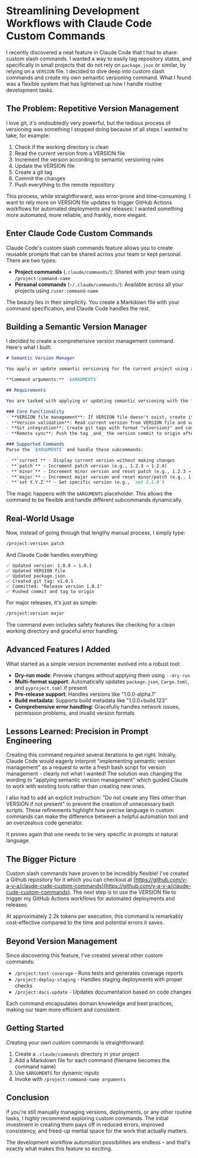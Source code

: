 # Streamlining Development Workflows with Claude Code Custom Commands

I recently discovered a neat feature in Claude Code that I had to share: custom slash commands. I wanted a way to easily tag repository states, and specifically in small projects that do not rely on `package.json` or similar, by relying on a `VERSION` file. I decided to dive deep into custom slash commands and create my own semantic versioning command. What I found was a flexible system that has lightened up how I handle routine development tasks.

## The Problem: Repetitive Version Management

I love git, it's ondoubtedly very powerful, but the tedious process of versioning was something I stopped doing because of all steps I wanted to take, for example:

1. Check if the working directory is clean
2. Read the current version from a VERSION file
3. Increment the version according to semantic versioning rules
4. Update the VERSION file
5. Create a git tag
6. Commit the changes
7. Push everything to the remote repository

This process, while straightforward, was error-prone and time-consuming. I want to rely more on VERSION file updates to trigger GitHub Actions workflows for automated deployments and releases: I wanted something more automated, more reliable, and frankly, more elegant.

## Enter Claude Code Custom Commands

Claude Code's custom slash commands feature allows you to create reusable prompts that can be shared across your team or kept personal. There are two types:

- **Project commands** (`.claude/commands/`): Shared with your team using `/project:command-name`
- **Personal commands** (`~/.claude/commands/`): Available across all your projects using `/user:command-name`

The beauty lies in their simplicity. You create a Markdown file with your command specification, and Claude Code handles the rest.

## Building a Semantic Version Manager

I decided to create a comprehensive version management command. Here's what I built:

```markdown
# Semantic Version Manager

You apply or update semantic versioning for the current project using a VERSION file and Git tags.

**Command arguments:** `$ARGUMENTS`

## Requirements

You are tasked with applying or updating semantic versioning with the following specifications:

### Core Functionality
- **VERSION file management**: If VERSION file doesn't exist, create it with "0.0.1"
- **Version validation**: Read current version from VERSION file and validate it follows proper semantic versioning (MAJOR.MINOR.PATCH)
- **Git integration**: Create git tags with format "v{version}" and commit with message "Release version {version}"
- **Remote sync**: Push the tag _and_ the version commit to origin after creation

### Supported Commands
Parse the `$ARGUMENTS` and handle these subcommands:

- **`current`** - Display current version without making changes
- **`patch`** - Increment patch version (e.g., 1.2.3 → 1.2.4)
- **`minor`** - Increment minor version and reset patch (e.g., 1.2.3 → 1.3.0)
- **`major`** - Increment major version and reset minor/patch (e.g., 1.2.3 → 2.0.0)
- **`set X.Y.Z`** - Set specific version (e.g., `set 2.1.0`)
```

The magic happens with the `$ARGUMENTS` placeholder. This allows the command to be flexible and handle different subcommands dynamically.

## Real-World Usage

Now, instead of going through that lengthy manual process, I simply type:

```bash
/project:version patch
```

And Claude Code handles everything:

```
✅ Updated version: 1.0.0 → 1.0.1
✅ Updated VERSION file
✅ Updated package.json
✅ Created git tag: v1.0.1
✅ Committed: "Release version 1.0.1"
✅ Pushed commit and tag to origin
```

For major releases, it's just as simple:

```bash
/project:version major
```

The command even includes safety features like checking for a clean working directory and graceful error handling.

## Advanced Features I Added

What started as a simple version incrementer evolved into a robust tool:

- **Dry-run mode**: Preview changes without applying them using `--dry-run`
- **Multi-format support**: Automatically updates `package.json`, `Cargo.toml`, and `pyproject.toml` if present
- **Pre-release support**: Handles versions like "1.0.0-alpha.1"
- **Build metadata**: Supports build metadata like "1.0.0+build.123"
- **Comprehensive error handling**: Gracefully handles network issues, permission problems, and invalid version formats

## Lessons Learned: Precision in Prompt Engineering

Creating this command required several iterations to get right. Initially, Claude Code would eagerly interpret "implementing semantic version management" as a request to write a fresh bash script for version management - clearly not what I wanted! The solution was changing the wording to "applying semantic version management" which guided Claude to work with existing tools rather than creating new ones.

I also had to add an explicit instruction: "Do not create any files other than VERSION if not present" to prevent the creation of unnecessary bash scripts. These refinements highlight how precise language in custom commands can make the difference between a helpful automation tool and an overzealous code generator.

It proves again that one needs to be very specific in prompts in natural language.

## The Bigger Picture

Custom slash commands have proven to be incredibly flexible! I've created a Github repository for it which you can checkout at [https://github.com/y-a-v-a/claude-cude-custom-commands](https://github.com/y-a-v-a/claude-cude-custom-commands). The next step is to use the VERSION file to trigger my GitHub Actions workflows for automated deployments and releases.

At approximately 2.2k tokens per execution, this command is remarkably cost-effective compared to the time and potential errors it saves.

## Beyond Version Management

Since discovering this feature, I've created several other custom commands:

- `/project:test-coverage` - Runs tests and generates coverage reports
- `/project:deploy-staging` - Handles staging deployments with proper checks
- `/project:docs-update` - Updates documentation based on code changes

Each command encapsulates domain knowledge and best practices, making our team more efficient and consistent.

## Getting Started

Creating your own custom commands is straightforward:

1. Create a `.claude/commands` directory in your project
2. Add a Markdown file for each command (filename becomes the command name)
3. Use `$ARGUMENTS` for dynamic inputs
4. Invoke with `/project:command-name arguments`

## Conclusion

If you're still manually managing versions, deployments, or any other routine tasks, I highly recommend exploring custom commands. The initial investment in creating them pays off in reduced errors, improved consistency, and freed-up mental space for the work that actually matters.

The development workflow automation possibilities are endless – and that's exactly what makes this feature so exciting.
